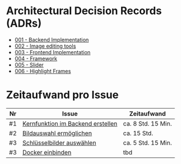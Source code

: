 # Architectural Decision Records (ADRs)

- [001 - Backend Implementation](001-backend-implementation.md)
- [002 - Image editing tools](002-image-editing-tools.md)
- [003 - Frontend Implementation](003-frontend-implementation.md)
- [004 - Framework](004-framework.md)
- [005 - Slider](005-slider.md)
- [006 - Highlight Frames](006-highlight-frames.md)



# Zeitaufwand pro Issue

| Nr | Issue                                                                                                   | Zeitaufwand        |
|----|---------------------------------------------------------------------------------------------------------|--------------------|
| #1 | [Kernfunktion im Backend erstellen](https://github.com/mi-classroom/mi-master-wt-beiboot-2024/issues/1) | ca. 8 Std. 15 Min. |
| #2 | [Bildauswahl ermöglichen](https://github.com/mi-classroom/mi-master-wt-beiboot-2024/issues/2)           | ca. 15 Std.        |
| #3 | [Schlüsselbilder auswählen](https://github.com/mi-classroom/mi-master-wt-beiboot-2024/issues/3)         | ca. 5 Std. 15 Min. |
| #3 | [Docker einbinden](https://github.com/mi-classroom/mi-master-wt-beiboot-2024/issues/4)                  | tbd                |